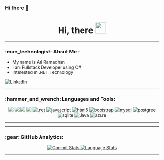 ### Hi there 👋
<h1 align="center">Hi, there <img src="https://media.giphy.com/media/hvRJCLFzcasrR4ia7z/giphy.gif" width="35"></h1>

---

<h3 align="left">:man_technologist: About Me :</h3>
<div align="left">
  <ul>
    <li>My name is Ari Ramadhan</li>
    <li>I am Fullstack Developer using C# </li>
    <li>Interested in .NET Technology</li>
  </ul>
</div>

[![LinkedIn](https://img.shields.io/badge/linkedin-%230077B5.svg?&style=for-the-badge&logo=linkedin&logoColor=white)](https://www.linkedin.com/in/ari-ramadhan-673692ab/)

---

<h3 align="left">:hammer_and_wrench: Languages and Tools:</h3>
<div align="center"> 
  <a href="https://go.dev/" target="_blank" rel="noreferrer"> 
    <img src="https://img.shields.io/badge/C%23-239120?style=for-the-badge&logo=c-sharp&logoColor=white"/> 
  </a>  
  <a href="https://developer.mozilla.org/en-US/docs/Web/JavaScript" target="_blank" rel="noreferrer"> 
    <img src="https://img.shields.io/badge/Xamarin-3498DB?style=for-the-badge&logo=xamarin&logoColor=white"/> 
  </a>
  <a href="https://nodejs.org" target="_blank" rel="noreferrer"> 
    <img src="https://img.shields.io/badge/HTML-239120?style=for-the-badge&logo=html5&logoColor=white"/> 
  </a>
  <a href="https://expressjs.com" target="_blank" rel="noreferrer"> 
    <img src="https://img.shields.io/badge/CSS-239120?&style=for-the-badge&logo=css3&logoColor=white"/> 
  </a>
  <a href="https://www.mysql.com/" target="_blank" rel="noreferrer"> 
    <img src="https://img.shields.io/badge/.NET-5C2D91?style=for-the-badge&logo=.net&logoColor=white" alt=".net"/> 
  </a>
  <a href="https://www.mysql.com/" target="_blank" rel="noreferrer"> 
    <img src="https://img.shields.io/badge/JavaScript-323330?style=for-the-badge&logo=javascript&logoColor=F7DF1E" alt="javascript"/> 
  </a>
  <a href="https://cloud.google.com/" target="_blank" rel="noreferrer"> 
    <img src="https://img.shields.io/badge/HTML5-E34F26?style=for-the-badge&logo=html5&logoColor=white" alt="html5"/> 
  </a>
  <a href="https://cloud.google.com/" target="_blank" rel="noreferrer"> 
    <img src="https://img.shields.io/badge/Bootstrap-563D7C?style=for-the-badge&logo=bootstrap&logoColor=white" alt="bootstrap"/> 
  </a>
  <a href="https://cloud.google.com/" target="_blank" rel="noreferrer"> 
    <img src="https://img.shields.io/badge/MySQL-00000F?style=for-the-badge&logo=mysql&logoColor=white" alt="mysql"/> 
  </a> 
  <a>
    <img src="https://img.shields.io/badge/PostgreSQL-316192?style=for-the-badge&logo=postgresql&logoColor=white" alt="postgree"/> 
  </a>
  <a>
    <img src="https://img.shields.io/badge/SQLite-07405E?style=for-the-badge&logo=sqlite&logoColor=white" alt="sqlite"/> 
  </a>
   <a>
    <img src="https://img.shields.io/badge/Java-ED8B00?style=for-the-badge&logo=openjdk&logoColor=white" alt="Java"/> 
  </a>
  <a>
    <img src="https://img.shields.io/badge/Microsoft_Azure-0089D6?style=for-the-badge&logo=microsoft-azure&logoColor=white" alt="azure"/> 
  </a>

</div>

---

---

<h3 align="left">:gear: GitHub Analytics:</h3>
<div align="center">
  <a href="https://github.com/ariboss89">
    <img src="https://github-readme-stats-eight-theta.vercel.app/api?username=ariboss89&show_icons=true&theme=algolia&include_all_commits=true&count_private=true&bg_color=000&title_color=fff&text_color=fff&icon_color=fff" alt="Commit Stats"/>
  </a>
  <a href="https://github.com/ariboss89">
    <img src="https://github-readme-stats-eight-theta.vercel.app/api/top-langs/?username=ariboss89&layout=compact&langs_count=8&bg_color=000&title_color=fff&text_color=fff" alt="Language Stats"/>
  </a>
</div>

---
<!--
**ariboss89/ariboss89** is a ✨ _special_ ✨ repository because its `README.md` (this file) appears on your GitHub profile.

Here are some ideas to get you started:

- 🔭 I’m currently working on ...
- 🌱 I’m currently learning ...
- 👯 I’m looking to collaborate on ...
- 🤔 I’m looking for help with ...
- 💬 Ask me about ...
- 📫 How to reach me: ...
- 😄 Pronouns: ...
- ⚡ Fun fact: ...
-->
